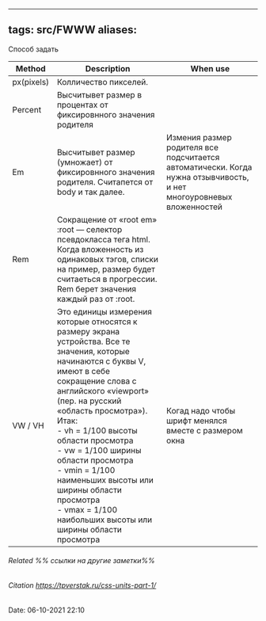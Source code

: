 

---
tags: src/FWWW
aliases: 
---
Способ задать

| Method     | Description                                                                                                                                                                                                                                                                                                                                                                                                                                            | When use                                                                                                            |
| ---------- | ------------------------------------------------------------------------------------------------------------------------------------------------------------------------------------------------------------------------------------------------------------------------------------------------------------------------------------------------------------------------------------------------------------------------------------------------------ | ------------------------------------------------------------------------------------------------------------------- |
| px(pixels) | Колличество пикселей.                                                                                                                                                                                                                                                                                                                                                                                                                                  |                                                                                                                     |
| Percent    | Высчитывет размер в процентах от фиксировнного значения родителя                                                                                                                                                                                                                                                                                                                                                                                       |                                                                                                                     |
| Em         | Высчитывет размер (умножает) от фиксировнного значения родителя. Считапется от body и так далее.                                                                                                                                                                                                                                                                                                                                                       | Измения размер родителя все подсчитается автоматически. Когда нужна отзывчивость, и нет многоуровневых вложенностей |
| Rem        | Сокращение от «root em» :root — селектор псевдокласса тега html. Когда вложенность из одинаковых тэгов, списки на пример, размер будет считаеться в прогрессии. Rem  берет значения каждый раз от :root.                                                                                                                                                                                                                                               |                                                                                                                     |
| VW / VH    | Это единицы измерения которые относятся к размеру экрана устройства. Все те значения, которые начинаются с буквы V, имеют в себе сокращение слова с английского «viewport» (пер. на русский «область просмотра»). Итак:<br>-   vh = 1/100 высоты области просмотра<br>-   vw = 1/100 ширины области просмотра <br>-   vmin = 1/100 наименьших высоты или ширины области просмотра <br> -   vmax = 1/100 наибольших высоты или ширины области просмотра | Когад надо чтобы шрифт менялся вместе с размером окна                                                                                                              

###### Related %% ссылки на другие заметки%%
###### Citation https://tpverstak.ru/css-units-part-1/
Date: 06-10-2021 22:10 

